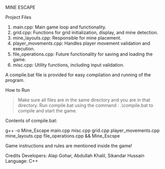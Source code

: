 MINE ESCAPE

Project Files
1. main.cpp: Main game loop and functionality.
2. grid.cpp: Functions for grid initialization, display, and mine detection.
3. mine_layouts.cpp: Responsible for mine placement.
4. player_movements.cpp: Handles player movement validation and execution.
5. file_operations.cpp: Future functionality for saving and loading the game.
6. misc.cpp: Utility functions, including input validation.

A compile.bat file is provided for easy compilation and running of the program.

How to Run
> Make sure all files are in the same directory and you are in that directory.
> Run compile.bat using the command :
.\compile.bat 
to compile and start the game.


Contents of compile.bat:

g++ -o Mine_Escape main.cpp misc.cpp grid.cpp player_movements.cpp mine_layouts.cpp file_operations.cpp && Mine_Escspe


Game instructions and rules are mentioned inside the game!

Credits
Developers: Alap Gohar, Abdullah Khalil, Sikandar Hussain
Language: C++
